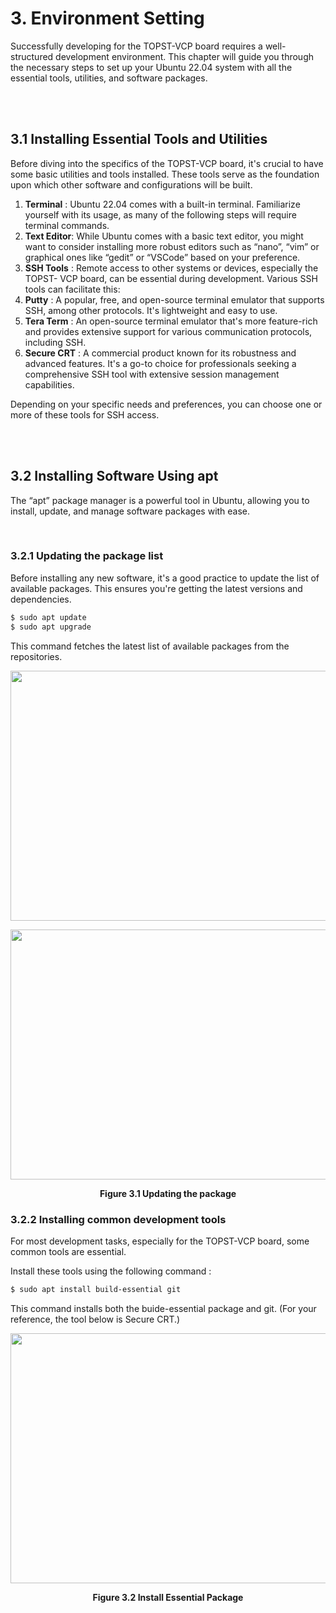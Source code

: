 # 3. Environment Setting

Successfully developing for the TOPST-VCP board requires a well-structured development environment. This chapter will guide you through the necessary steps to set up your Ubuntu 22.04 system with all the essential tools, utilities, and software packages.

<br/><br/>

## 3.1 Installing Essential Tools and Utilities

Before diving into the specifics of the TOPST-VCP board, it's crucial to have some basic utilities and tools installed. These tools serve as the foundation upon which other software and configurations will be built.

1. **Terminal** : Ubuntu 22.04 comes with a built-in terminal. Familiarize yourself with its usage, as many of the following steps will require terminal commands.
2. **Text Editor**: While Ubuntu comes with a basic text editor, you might want to consider installing more robust editors such as “nano”, “vim” or graphical ones like “gedit” or “VSCode” based on your preference.
3. **SSH Tools** : Remote access to other systems or devices, especially the TOPST- VCP board, can be essential during development. Various SSH tools can facilitate this:
4. **Putty** : A popular, free, and open-source terminal emulator that supports SSH, among other protocols. It's lightweight and easy to use.
5. **Tera Term** : An open-source terminal emulator that's more feature-rich and provides extensive support for various communication protocols, including SSH.
6. **Secure CRT** : A commercial product known for its robustness and advanced features. It's a go-to choice for professionals seeking a comprehensive SSH tool with extensive session management capabilities.

Depending on your specific needs and preferences, you can choose one or more of these tools for SSH access.

<br/><br/>

## 3.2 Installing Software Using apt

The “apt” package manager is a powerful tool in Ubuntu, allowing you to install, update, and manage software packages with ease.

<br/>

### 3.2.1 Updating the package list

Before installing any new software, it's a good practice to update the list of available packages. This ensures you're getting the latest versions and dependencies.

```bash
$ sudo apt update
$ sudo apt upgrade
```

This command fetches the latest list of available packages from the repositories.

<p align="center"><img src="https://github.com/topst-development/Documentation/assets/161264431/fcc7d0df-ff52-466a-b899-47e40bdcf330" width="700" height="400"></p>
<p align="center"><img src="https://github.com/topst-development/Documentation/assets/161264431/c7cb2453-042b-4c7b-ad0b-81e3e3fe3335" width="700" height="400"></p>
<p align="center"><strong>Figure 3.1 Updating the package</strong>

<br/>

### 3.2.2 Installing common development tools

For most development tasks, especially for the TOPST-VCP board, some common tools are essential.

Install these tools using the following command :

```bash
$ sudo apt install build-essential git
```

This command installs both the buide-essential package and git. (For your reference, the tool below is Secure CRT.)

<p align="center">
    <img src="https://github.com/Topst-Dev/Documentation/assets/144076415/6a5d052b-c48b-4e2c-b140-7039ea35d4fd" width="700" height="400">
</p>
<p align="center"><strong>Figure 3.2 Install Essential Package</strong></p>
